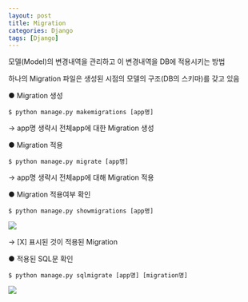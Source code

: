 ```yaml
---
layout: post
title: Migration
categories: Django
tags: [Django]
---
```


모델(Model)의 변경내역을 관리하고 이 변경내역을 DB에 적용시키는 방법

하나의 Migration 파일은 생성된 시점의 모델의 구조(DB의 스키마)를 갖고 있음

● Migration 생성

```
$ python manage.py makemigrations [app명]
```

→ app명 생략시 전체app에 대한 Migration 생성

● Migration 적용

```
$ python manage.py migrate [app명]
```

→ app명 생략시 전체app에 대해 Migration 적용

● Migration 적용여부 확인

```
$ python manage.py showmigrations [app명]
```

![](https://img1.daumcdn.net/thumb/R1280x0/?scode=mtistory2&fname=https%3A%2F%2Fblog.kakaocdn.net%2Fdn%2Fb0SUEB%2FbtqPyr8ZZ3r%2FIs9TL38DNCuEdb67fTAdok%2Fimg.png)

→ \[X\] 표시된 것이 적용된 Migration

● 적용된 SQL문 확인

```
$ python manage.py sqlmigrate [app명] [migration명]
```
![](https://img1.daumcdn.net/thumb/R1280x0/?scode=mtistory2&fname=https%3A%2F%2Fblog.kakaocdn.net%2Fdn%2FbXJBJj%2FbtqPDIvls4N%2FTWDcXgopoCBEH6U8y21Zkk%2Fimg.png)
